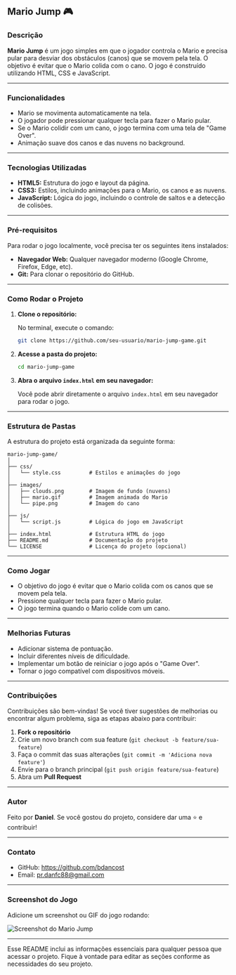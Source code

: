 

## Mario Jump 🎮

### Descrição

**Mario Jump** é um jogo simples em que o jogador controla o Mario e precisa pular para desviar dos obstáculos (canos) que se movem pela tela. O objetivo é evitar que o Mario colida com o cano. O jogo é construído utilizando HTML, CSS e JavaScript.

---

### Funcionalidades

- Mario se movimenta automaticamente na tela.
- O jogador pode pressionar qualquer tecla para fazer o Mario pular.
- Se o Mario colidir com um cano, o jogo termina com uma tela de "Game Over".
- Animação suave dos canos e das nuvens no background.
  
---

### Tecnologias Utilizadas

- **HTML5:** Estrutura do jogo e layout da página.
- **CSS3:** Estilos, incluindo animações para o Mario, os canos e as nuvens.
- **JavaScript:** Lógica do jogo, incluindo o controle de saltos e a detecção de colisões.

---

### Pré-requisitos

Para rodar o jogo localmente, você precisa ter os seguintes itens instalados:

- **Navegador Web:** Qualquer navegador moderno (Google Chrome, Firefox, Edge, etc).
- **Git:** Para clonar o repositório do GitHub.

---

### Como Rodar o Projeto

1. **Clone o repositório:**

   No terminal, execute o comando:

   ```bash
   git clone https://github.com/seu-usuario/mario-jump-game.git
   ```

2. **Acesse a pasta do projeto:**

   ```bash
   cd mario-jump-game
   ```

3. **Abra o arquivo `index.html` em seu navegador:**

   Você pode abrir diretamente o arquivo `index.html` em seu navegador para rodar o jogo.

---

### Estrutura de Pastas

A estrutura do projeto está organizada da seguinte forma:

```plaintext
mario-jump-game/
│
├── css/
│   └── style.css         # Estilos e animações do jogo
│
├── images/
│   ├── clouds.png        # Imagem de fundo (nuvens)
│   ├── mario.gif         # Imagem animada do Mario
│   └── pipe.png          # Imagem do cano
│
├── js/
│   └── script.js         # Lógica do jogo em JavaScript
│
├── index.html            # Estrutura HTML do jogo
├── README.md             # Documentação do projeto
└── LICENSE               # Licença do projeto (opcional)
```

---

### Como Jogar

- O objetivo do jogo é evitar que o Mario colida com os canos que se movem pela tela.
- Pressione qualquer tecla para fazer o Mario pular.
- O jogo termina quando o Mario colide com um cano.

---

### Melhorias Futuras

- Adicionar sistema de pontuação.
- Incluir diferentes níveis de dificuldade.
- Implementar um botão de reiniciar o jogo após o "Game Over".
- Tornar o jogo compatível com dispositivos móveis.

---

### Contribuições

Contribuições são bem-vindas! Se você tiver sugestões de melhorias ou encontrar algum problema, siga as etapas abaixo para contribuir:

1. **Fork o repositório**
2. Crie um novo branch com sua feature (`git checkout -b feature/sua-feature`)
3. Faça o commit das suas alterações (`git commit -m 'Adiciona nova feature'`)
4. Envie para o branch principal (`git push origin feature/sua-feature`)
5. Abra um **Pull Request**

---


### Autor

Feito por **Daniel**. Se você gostou do projeto, considere dar uma ⭐ e contribuir! 

---

### Contato

- GitHub: https://github.com/bdancost
- Email: pr.danfc88@gmail.com

---

### Screenshot do Jogo

Adicione um screenshot ou GIF do jogo rodando:

![Screenshot do Mario Jump](./images/screenshot.png)

---

Esse README inclui as informações essenciais para qualquer pessoa que acessar o projeto. Fique à vontade para editar as seções conforme as necessidades do seu projeto.
